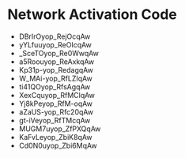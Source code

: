# Network Activation Code
* DBrIrOyop_RejOcqAw
* yYLfuuyop_ReOIcqAw
* _SceTOyop_Re0WwqAw
* a5Roouyop_ReAxkqAw
* Kp31p-yop_RedagqAw
* W_MAi-yop_RfLZIqAw
* ti41QOyop_RfsAgqAw
* XexCquyop_RfMCIqAw
* Yj8kPeyop_RfM-oqAw
* aZaUS-yop_Rfc20qAw
* gt-iVeyop_RfTMcqAw
* MUGM7uyop_ZfPXQqAw
* KaFvLeyop_ZbiK8qAw
* Cd0N0uyop_Zbi6MqAw